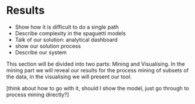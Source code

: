 # Results

* Show how it is difficult to do a single path
* Describe complexity in the spaguetti models
* Talk of our solution: analytical dashboard
* show our solution process
* Describe our system

This section will be divided into two parts: Mining and Visualising. In the mining part we will reveal our results for the process mining of subsets of the data, in the visualising we will present our tool.

[think about how to go with it, should I show the model, just go through to process mining directly?]